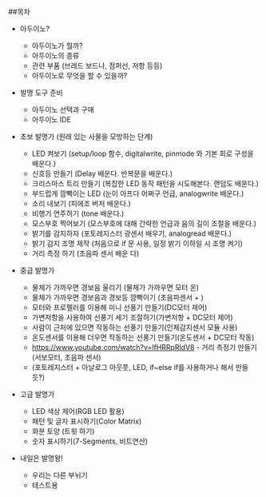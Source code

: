 
##목차

* 아두이노?
	* 아두이노가 뭘까?
	* 아두이노의 종류
	* 관련 부품 (브레드 보드나, 점퍼선, 저항 등등)
	* 아두이노로 무엇을 할 수 있을까?

* 발명 도구 준비
	* 아두이노 선택과 구매
	* 아두이노 IDE

* 초보 발명가 (원래 있는 사물을 모방하는 단계)
	* LED 켜보기 (setup/loop 함수, digitalwrite, pinmode 와 기본 회로 구성을 배운다.)
	* 신호등 만들기 (Delay 배운다. 반복문을 배운다.)
	* 크리스마스 트리 만들기 (복잡한 LED 동작 패턴을 시도해본다. 랜덤도 배운다.)
	* 부드럽게 깜빡이는 LED (눈이 아프다 어쩌구 언급, analogwrite 배운다.)
	* 소리 내보기 (피에조 버저 배운다.)
	* 비행기 연주하기 (tone 배운다.)
	* 모스부호 찍어보기 (모스부호에 대해 간략한 언급과 음의 길이 조절을 배운다.)
	* 밝기를 감지하자 (포토레지스터 광센서 배우기, analogread 배운다.)
	* 밝기 감지 조명 제작 (처음으로 if 문 사용, 일정 밝기 이하일 시 조명 켜기)
	* 거리 측정 하기 (초음파 센서 배운	다)
	
* 중급 발명가
	* 물체가 가까우면 경보음 울리기 (물체가 가까우면 모터 온)
	* 물체가 가까우면 경보음과 경보등 깜빡이기 (초음파센서 + )
	* 모터와 프로펠러를 이용해 미니 선풍기 만들기(DC모터 제어)
	* 가변저항을 사용하여 선풍기 세기 조절하기(가변저항 + DC모터 제어)
	* 사람이 근처에 있으면 작동하는 선풍기 만들기(인체감지센서 모듈 사용)
	* 온도센서를 이용해 더우면 작동하는 선풍기 만들기(온도센서 + DC모터 작동)
	* https://www.youtube.com/watch?v=lfHRRpRldV8 - 거리 측정기 만들기 (서보모터, 초음파 센서)
	* (포토레지스터 + 아날로그 아웃풋, LED, if~else if를 사용하거나 해서 만들듯?)


* 고급 발명가
	* LED 색상 제어(RGB LED 활용)
	* 패턴 및 글자 표시하기(Color Matrix)
	* 화분 토양 (트윗 하기)
	* 숫자 표시하기(7-Segments, 비트연산)

* 내일은 발명왕!
	* 우리는 다른 부뉘기
	* 테스트용